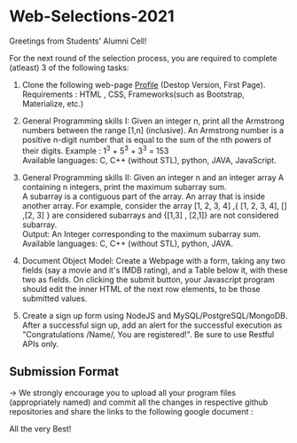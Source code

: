 # Web-Selections-2021
Greetings from Students' Alumni Cell!

For the next round of the selection process, you are required to complete (atleast) 3 of the following tasks:

1. Clone the following web-page [Profile](https://codeforces.com/profile/tourist) (Destop Version, First Page).                                          
   Requirements : HTML , CSS, Frameworks(such as Bootstrap, Materialize, etc.)
2. General Programming skills I:  Given an integer n, print all the Armstrong numbers between the range [1,n] (inclusive). An Armstrong number is a positive n-digit number that is    equal to the sum of the nth powers of their digits. Example :  1<sup>3</sup> + 5<sup>3</sup> + 3<sup>3</sup> = 153      
   Available languages: C, C++ (without STL), python, JAVA, JavaScript.

3. General Programming skills II: Given an integer n and an integer array A containing n integers, print the maximum subarray sum.     
   A subarray is a contiguous part of the array. An array that is inside another array. For example, consider the array [1, 2, 3, 4] ,{ [1, 2, 3, 4], [] ,[2, 3] } are considered      subarrays and {[1,3] , [2,1]} are not considered subarray.                                           
   Output: An Integer corresponding to the maximum subarray sum.                                                             
   Available languages: C, C++ (without STL), python, JAVA.

4. Document Object Model: Create a Webpage with a form, taking any two fields (say a movie and it's IMDB rating), and a Table below it, with these two as fields. On clicking the      submit button, your Javascript program should edit the inner HTML of the next row elements, to be those submitted values.
5. Create a sign up form using NodeJS and MySQL/PostgreSQL/MongoDB. After a successful sign up, add an alert for the successful execution as "Congratulations /Name/, You are          registered!". Be sure to use Restful APIs only.


## Submission Format
-> We strongly encourage you to upload all your program files (appropriately named) and commit all the changes in respective github repositories and share the links to the following google document : 

All the very Best!
